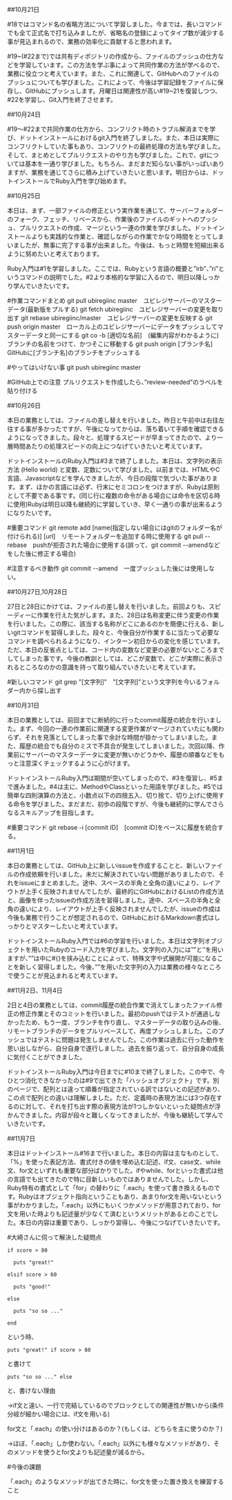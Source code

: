   ##10月21日

  #18ではコマンド名の省略方法について学習しました。今までは、長いコマンドでも全て正式名で打ち込みましたが、省略名の登録によってタイプ数が減少する事が見込まれるので、業務の効率化に貢献すると思われます。

  #19~(#22まで)では共有ディポジトリの作成から、ファイルのプッシュの仕方などを学習しています。この方法を学ぶ事によって共同作業の方法が学べるので、業務に役立つと考えています。また、これに関連して、GitHubへのファイルのプッシュについても学びました。これによって、今後は学習記録をファイルに保存し、GitHubにプッシュします。月曜日は関連性が高い#19~21を復習しつつ、#22を学習し、Git入門を終了させます。

  ##10月24日

  #19〜#22まで共同作業の仕方から、コンフリクト時のトラブル解消までを学び、ドットインストールにおけるgit入門を終了しました。また、本日は実際にコンフリクトしていた事もあり、コンフリクトの最終処理の方法も学びました。そして、まとめとしてプルリクエストのやり方も学びました。これで、gitについては基本を一通り学びました。もちろん、まだまだ知らない事がいっぱいありますが、業務を通じてさらに積み上げていきたいと思います。明日からは、ドットインストールでRuby入門を学び始めます。

  ##10月25日

  本日は、まず、一部ファイルの修正という実作業を通じて、サーバーフォルダーのフォーク、フェッチ、リベースから、作業後のファイルのギットへのプッシュ、プルリクエストの作成、マージという一連の作業を学びました。ドットインストールよりも実践的な作業と、確認しながらの作業でかなり時間をとってしまいましたが、無事に完了する事が出来ました。今後は、もっと時間を短縮出来るように努めたいと考えております。

  Ruby入門は#1を学習しました。ここでは、Rubyという言語の概要と”irb”、”ri”というコマンドの説明でした。#2より本格的な学習に入るので、明日以降しっかり学んでいきたいです。

  #作業コマンドまとめ
  git pull ubiregiinc master　ユビレジサーバーのマスターデータ(最新版をプルする)
  git fetch ubiregiinc　ユビレジサーバーの変更を取り出す
  git rebase ubiregiinc/master　ユビレジサーバーの変更を反映する
  git push origin master　ローカル上のユビレジサーバーにデータをプッシュしてマスターデータと同一にする
  git co -b [適切な名前]　(編集内容がわかるように)ブランチの名前をつけて、かつそこに移動する
  git push origin [ブランチ名]　GitHubに[ブランチ名]のブランチをプッシュする

  #やってはいけない事
  git push ubiregiinc master

  #GitHub上での注意
  プルリクエストを作成したら、”review-needed”のラベルを貼り付ける

  ##10月26日

  本日の業務としては、ファイルの差し替えを行いました。昨日と午前中は右往左往する事が多かったですが、午後になってからは、落ち着いて手順を確認できるようになってきました。段々と、処理するスピードが早まってきたので、より一層時間あたりの処理スピードの向上につなげていきたいと考えています。

  ドットインストールのRuby入門は#3まで終了しました。本日は、文字列の表示方法 (Hello world) と変数、定数について学びました。以前までは、HTMLやC言語、Javascriptなどを学んできましたが、今日の段階で気づいた事があります。まず、ほかの言語には必ず、行末にセミコロンをつけますが、Rubyは原則として不要である事です。(同じ行に複数の命令がある場合には命令を区切る時に使用)Rubyは明日以降も継続的に学習していき、早く一通りの事が出来るようになりたいです。

  #重要コマンド
  git remote add [name(指定しない場合にはgitのフォルダー名が付けられる)] [url]　リモートフォルダーを追加する時に使用する
  git pull --rebase　pushが拒否された場合に使用する(誤って、git commit --amendなどをした後に修正する場合)

  #注意するべき動作
  git commit --amend　一度プッシュした後には使用しない。

  ##10月27日,10月28日

  27日と28日にかけては、ファイルの差し替えを行いました。前回よりも、スピーディーに作業を行えた気がします。また、28日は名称変更に伴う変更の作業を行いました。この際に、該当する名称がどこにあるのかを簡便に行える、新しいgitコマンドを習得しました。段々と、今後自分が作業するに当たって必要なコマンドを調べられるようになり、インターン初日からの変化を感じています。ただ、本日の反省点としては、コード内の変数など変更の必要がないところまでしてしまった事です。今後の教訓としては、どこが変数で、どこが実際に表示されるところなのかの意識を持って取り組んでいきたいと考えています。

  #新しいコマンド
  git grep "[文字列]"　"[文字列]"という文字列を今いるフォルダー内から探し出す

  ##10月31日

  本日の業務としては、前回までに断続的に行ったcommit履歴の統合を行いました。まず、今回の一連の作業前に関連する変更作業がマージされていたにも関わらず、それを見落としてしまった事で余計な時間が掛かってしまいました。また、履歴の統合でも自分のミスで不具合が発生してしまいました。次回以降、作業前にサーバーのマスターデータに変更が無いかどうかや、履歴の順番などをもっと注意深くチェックするように心がけます。

  ドットインストールRuby入門は期間が空いてしまったので、#3を復習し、#5まで進みました。#4は主に、MethodやClassといった用語を学びました。#5では簡単な四則演算の方法と、小数点以下の四捨五入、切り捨て、切り上げに使用する命令を学びました。まだまだ、初歩の段階ですが、今後も継続的に学んでさらなるスキルアップを目指します。

  #重要コマンド
  git rebase -i [commit ID]　[commit ID]をベースに履歴を統合する。

  ##11月1日

  本日の業務としては、GitHub上に新しいissueを作成することと、新しいファイルの作成依頼を行いました。未だに解決されていない問題がありましたので、それをissueにまとめました。途中、スペースの半角と全角の違いにより、レイアウトが上手く反映されませんでしたが、最終的にGitHubにおけるListの作成方法と、画像を伴ったissueの作成方法を習得しました。途中、スペースの半角と全角の違いにより、レイアウトが上手く反映されませんでしたが、issueの作成は今後も業務で行うことが想定されるので、GitHubにおけるMarkdown書式はしっかりとマスターしたいと考えています。

  ドットインストールRuby入門では#6の学習を行いました。本日は文字列オブジェクトを用いたRubyのコード入力を学びました。文字列の入力には””と’’を用いますが、””は中に#{}を挟み込むことによって、特殊文字や式展開が可能になることを新しく習得しました。今後、””を用いた文字列の入力は業務の様々なところで使うことが見込まれると考えています。

  ##11月2日、11月4日

  2日と4日の業務としては、commit履歴の統合作業で消えてしまったファイル修正の修正作業とそのコミットを行いました。最初のpushではテストが通過しなかったため、もう一度、ブランチを作り直し、マスターデータの取り込みの後、リモートブランチのデータをプルリベースして、再度プッシュしました。このプッシュではテストに問題は発生しませんでした。この作業は過去に行った動作を思い出しながら、自分自身で遂行しました。過去を振り返って、自分自身の成長に気付くことができました。

  ドットインストールRuby入門は今日までに#10まで終了しました。この中で、今ひとつ消化できなかったのは#9で出てきた「ハッシュオブジェクト」です。別のページで、配列とは違って順番が指定されている訳ではないとの記述があり、この点で配列との違いは理解しました。ただ、定義時の表現方法には3つ存在するのに対して、それを打ち出す際の表現方法が1つしかないといった疑問点が浮かんできました。内容が段々と難しくなってきましたが、今後も継続して学んでいきたいです。

  ##11月7日

  本日はドットインストール#16まで行いました。本日の内容は主なものとして、「%」を使った表記方法、書式付きの値を埋め込む記述、if文、case文、while文、for文といずれも重要な部分ばかりでした。ifやwhile、forといった書式は他の言語でも出てきたので特に目新しいものではありませんでした。しかし、Ruby特有の書式として「for」の替わりに「.each」を使って書き換えるものです。Rubyはオブジェクト指向ということもあり、あまりfor文を用いないという事がわかりました。「.each」以外にもいくつかメソッドが用意されており、for文を用いた時よりも記述量が少なくて済むというメリットがあるとのことでした。本日の内容は重要であり、しっかり習得し、今後につなげていきたいです。

  #大崎さんに伺って解決した疑問点

  ```
  if score > 80

    puts "great!"

  elsif score > 60

    puts "good!"

  else

    puts "so so ..."

  end
  ```
 
  という時、

  `puts "great!" if score > 80`

  と書けて

  `puts "so so ..." else`

  と、書けない理由

  →if文と違い、一行で完結しているのでブロックとしての関連性が無いから(条件分岐が細かい場合には、if文を用いる)
 
  for文と「.each」の使い分けはあるのか？(もしくは、どちらを主に使うのか？)

  →ほぼ、「.each」しか使わない。「.each」以外にも様々なメソッドがあり、そのメソッドを使うとfor文よりも記述量が減るから。

  #今後の課題

  「.each」のようなメソッドが出てきた時に、for文を使った置き換えを練習すること